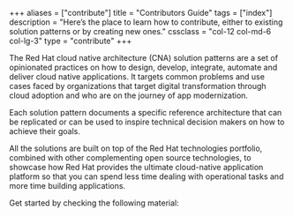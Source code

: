 +++
aliases = ["contribute"]
title = "Contributors Guide"
tags = ["index"]
description = "Here’s the place to learn how to contribute, either to existing solution patterns or by creating new ones."
cssclass = "col-12 col-md-6 col-lg-3"
type = "contribute"
+++

The Red Hat cloud native architecture (CNA) solution patterns are a set of opinionated practices on how to design, develop, integrate, automate and deliver cloud native applications. It targets common problems and use cases faced by organizations that target digital transformation through cloud adoption and who are on the journey of app modernization.

Each solution pattern documents a specific reference architecture that can be replicated or can be used to inspire technical decision makers on how to achieve their goals.

All the solutions are built on top of the Red Hat technologies portfolio, combined with other complementing open source technologies, to showcase how Red Hat provides the ultimate cloud-native application platform so that you can spend less time dealing with operational tasks and more time building applications.

Get started by checking the following material: